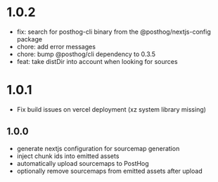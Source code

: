 # 1.0.2

- fix: search for posthog-cli binary from the @posthog/nextjs-config package
- chore: add error messages
- chore: bump @posthog/cli dependency to 0.3.5
- feat: take distDir into account when looking for sources

# 1.0.1

- Fix build issues on vercel deployment (xz system library missing)

## 1.0.0
- generate nextjs configuration for sourcemap generation
- inject chunk ids into emitted assets
- automatically upload sourcemaps to PostHog
- optionally remove sourcemaps from emitted assets after upload
